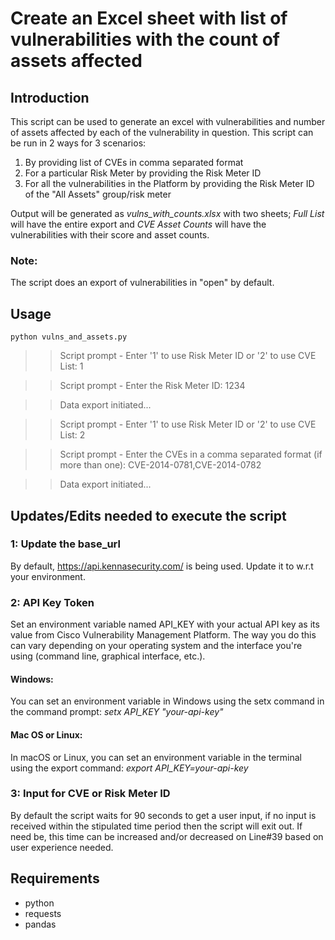 # Create an Excel sheet with list of vulnerabilities with the count of assets affected

## Introduction
This script can be used to generate an excel with vulnerabilities and number of assets affected by each of the vulnerability in question. This script can be run in 2 ways for 3 scenarios:
1) By providing list of CVEs in comma separated format
2) For a particular Risk Meter by providing the Risk Meter ID
3) For all the vulnerabilities in the Platform by providing the Risk Meter ID of the "All Assets" group/risk meter

Output will be generated as *vulns_with_counts.xlsx* with two sheets; *Full List* will have the entire export and *CVE Asset Counts* will have the vulnerabilities 
with their score and asset counts.

### Note:
The script does an export of vulnerabilities in "open" by default.
  
## Usage
```python vulns_and_assets.py```



>>Script prompt - Enter '1' to use Risk Meter ID or '2' to use CVE List: 1

>>Script prompt - Enter the Risk Meter ID: 1234

>>Data export initiated...




>>Script prompt - Enter '1' to use Risk Meter ID or '2' to use CVE List: 2

>>Script prompt - Enter the CVEs in a comma separated format (if more than one): CVE-2014-0781,CVE-2014-0782

>>Data export initiated...


## Updates/Edits needed to execute the script

### 1: Update the base_url 
By default, https://api.kennasecurity.com/ is being used. Update it to w.r.t your environment.

### 2: API Key Token
Set an environment variable named API_KEY with your actual API key as its value from Cisco Vulnerability Management Platform. The way you do this can vary depending on your operating system and the interface you're using (command line, graphical interface, etc.).
#### Windows:
You can set an environment variable in Windows using the setx command in the command prompt:
*setx API_KEY "your-api-key"*

#### Mac OS or Linux:
In macOS or Linux, you can set an environment variable in the terminal using the export command:
*export API_KEY=your-api-key*

### 3: Input for CVE or Risk Meter ID
By default the script waits for 90 seconds to get a user input, if no input is received within the stipulated time period then the script will exit out. If need be, 
this time can be increased and/or decreased on Line#39 based on user experience needed.

## Requirements
* python
* requests
* pandas
